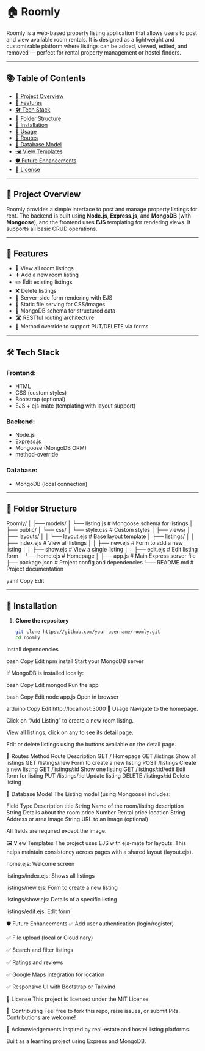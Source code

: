 # 🏠 Roomly

Roomly is a web-based property listing application that allows users to post and view available room rentals. It is designed as a lightweight and customizable platform where listings can be added, viewed, edited, and removed — perfect for rental property management or hostel finders.

---

## 📚 Table of Contents

- [📌 Project Overview](#-project-overview)
- [🚀 Features](#-features)
- [🛠️ Tech Stack](#-tech-stack)
- [📁 Folder Structure](#-folder-structure)
- [🔧 Installation](#-installation)
- [🏃 Usage](#-usage)
- [🔗 Routes](#-routes)
- [🧱 Database Model](#-database-model)
- [🖼️ View Templates](#-view-templates)
- [🛡️ Future Enhancements](#-future-enhancements)
- [📃 License](#-license)

---

## 📌 Project Overview

Roomly provides a simple interface to post and manage property listings for rent. The backend is built using **Node.js**, **Express.js**, and **MongoDB** (with **Mongoose**), and the frontend uses **EJS** templating for rendering views. It supports all basic CRUD operations.

---

## 🚀 Features

- 🏡 View all room listings
- ➕ Add a new room listing
- ✏️ Edit existing listings
- ❌ Delete listings
- 📜 Server-side form rendering with EJS
- 📁 Static file serving for CSS/images
- 🧱 MongoDB schema for structured data
- 🛣️ RESTful routing architecture
- 🧰 Method override to support PUT/DELETE via forms

---

## 🛠️ Tech Stack

### Frontend:
- HTML
- CSS (custom styles)
- Bootstrap (optional)
- EJS + ejs-mate (templating with layout support)

### Backend:
- Node.js
- Express.js
- Mongoose (MongoDB ORM)
- method-override

### Database:
- MongoDB (local connection)

---

## 📁 Folder Structure

Roomly/
│
├── models/
│ └── listing.js # Mongoose schema for listings
│
├── public/
│ └── css/
│ └── style.css # Custom styles
│
├── views/
│ ├── layouts/
│ │ └── layout.ejs # Base layout template
│ ├── listings/
│ │ ├── index.ejs # View all listings
│ │ ├── new.ejs # Form to add a new listing
│ │ ├── show.ejs # View a single listing
│ │ ├── edit.ejs # Edit listing form
│ └── home.ejs # Homepage
│
├── app.js # Main Express server file
├── package.json # Project config and dependencies
└── README.md # Project documentation

yaml
Copy
Edit

---

## 🔧 Installation

1. **Clone the repository**
   ```bash
   git clone https://github.com/your-username/roomly.git
   cd roomly
Install dependencies

bash
Copy
Edit
npm install
Start your MongoDB server

If MongoDB is installed locally:

bash
Copy
Edit
mongod
Run the app

bash
Copy
Edit
node app.js
Open in browser

arduino
Copy
Edit
http://localhost:3000
🏃 Usage
Navigate to the homepage.

Click on “Add Listing” to create a new room listing.

View all listings, click on any to see its detail page.

Edit or delete listings using the buttons available on the detail page.

🔗 Routes
Method	Route	Description
GET	/	Homepage
GET	/listings	Show all listings
GET	/listings/new	Form to create a new listing
POST	/listings	Create a new listing
GET	/listings/:id	Show one listing
GET	/listings/:id/edit	Edit form for listing
PUT	/listings/:id	Update listing
DELETE	/listings/:id	Delete listing

🧱 Database Model
The Listing model (using Mongoose) includes:

Field	Type	Description
title	String	Name of the room/listing
description	String	Details about the room
price	Number	Rental price
location	String	Address or area
image	String	URL to an image (optional)

All fields are required except the image.

🖼️ View Templates
The project uses EJS with ejs-mate for layouts. This helps maintain consistency across pages with a shared layout (layout.ejs).

home.ejs: Welcome screen

listings/index.ejs: Shows all listings

listings/new.ejs: Form to create a new listing

listings/show.ejs: Details of a specific listing

listings/edit.ejs: Edit form

🛡️ Future Enhancements
✅ Add user authentication (login/register)

✅ File upload (local or Cloudinary)

✅ Search and filter listings

✅ Ratings and reviews

✅ Google Maps integration for location

✅ Responsive UI with Bootstrap or Tailwind

📃 License
This project is licensed under the MIT License.

🤝 Contributing
Feel free to fork this repo, raise issues, or submit PRs. Contributions are welcome!

🙌 Acknowledgements
Inspired by real-estate and hostel listing platforms.

Built as a learning project using Express and MongoDB.
